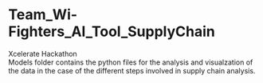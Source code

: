 # Team_Wi-Fighters_AI_Tool_SupplyChain
Xcelerate Hackathon   
Models folder contains the python files for the analysis and visualzation of the data in the case of the different steps involved in supply chain analysis. 
